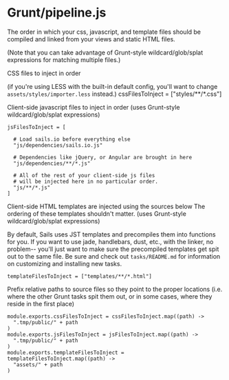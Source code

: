 
Grunt/pipeline.js
=================

The order in which your css, javascript, and template files should be
compiled and linked from your views and static HTML files.

(Note that you can take advantage of Grunt-style wildcard/glob/splat expressions
for matching multiple files.)


CSS files to inject in order

(if you're using LESS with the built-in default config, you'll want
to change `assets/styles/importer.less` instead.)
    cssFilesToInject = ["styles/**/*.css"]

Client-side javascript files to inject in order
(uses Grunt-style wildcard/glob/splat expressions)

    jsFilesToInject = [

      # Load sails.io before everything else
      "js/dependencies/sails.io.js"

      # Dependencies like jQuery, or Angular are brought in here
      "js/dependencies/**/*.js"

      # All of the rest of your client-side js files
      # will be injected here in no particular order.
      "js/**/*.js"
    ]

Client-side HTML templates are injected using the sources below
The ordering of these templates shouldn't matter.
(uses Grunt-style wildcard/glob/splat expressions)

By default, Sails uses JST templates and precompiles them into
functions for you.  If you want to use jade, handlebars, dust, etc.,
with the linker, no problem-- you'll just want to make sure the precompiled
templates get spit out to the same file.  Be sure and check out `tasks/README.md`
for information on customizing and installing new tasks.

    templateFilesToInject = ["templates/**/*.html"]

Prefix relative paths to source files so they point to the proper locations
(i.e. where the other Grunt tasks spit them out, or in some cases, where
they reside in the first place)

    module.exports.cssFilesToInject = cssFilesToInject.map((path) ->
      ".tmp/public/" + path
    )
    module.exports.jsFilesToInject = jsFilesToInject.map((path) ->
      ".tmp/public/" + path
    )
    module.exports.templateFilesToInject = templateFilesToInject.map((path) ->
      "assets/" + path
    )
